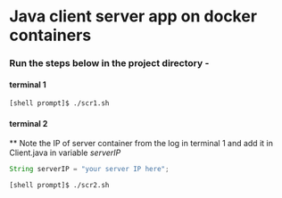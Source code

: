 # Java client server app on docker containers

### Run the steps below in the project directory - 

#### terminal 1
~~~bash
[shell prompt]$ ./scr1.sh
~~~

#### terminal 2
** Note the IP of server container from the log in terminal 1 and add it in Client.java in variable *serverIP* 
~~~java
String serverIP = "your server IP here";
~~~
~~~bash
[shell prompt]$ ./scr2.sh
~~~
